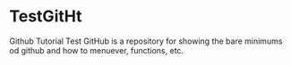 # TestGitHt
Github Tutorial
Test GitHub is a repository for showing the bare minimums od github and how to menuever, functions, etc.
